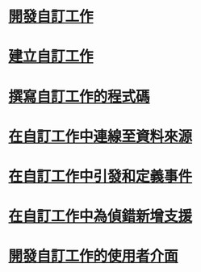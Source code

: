 # [開發自訂工作](developing-a-custom-task.md)
# [建立自訂工作](creating-a-custom-task.md)
# [撰寫自訂工作的程式碼](coding-a-custom-task.md)
# [在自訂工作中連線至資料來源](connecting-to-data-sources-in-a-custom-task.md)
# [在自訂工作中引發和定義事件](raising-and-defining-events-in-a-custom-task.md)
# [在自訂工作中為偵錯新增支援](adding-support-for-debugging-in-a-custom-task.md)
# [開發自訂工作的使用者介面](developing-a-user-interface-for-a-custom-task.md)
